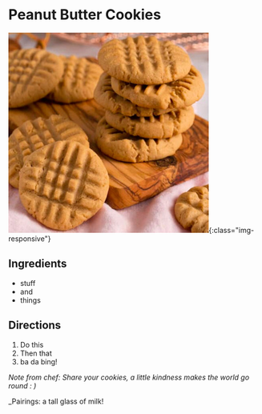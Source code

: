 # Peanut Butter Cookies

![peanutbutter-cookies](../images/peanutbutter-cookies.jpg){:class="img-responsive"}

## Ingredients

* stuff
* and
* things

## Directions

1. Do this
2. Then that
3. ba da bing!

_Note from chef: Share your cookies, a little kindness makes the world go round : )_

_Pairings: a tall glass of milk!
